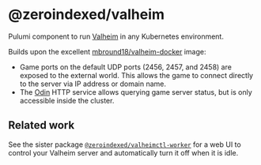 # @zeroindexed/valheim

Pulumi component to run [Valheim][valheim] in any Kubernetes environment.

Builds upon the excellent [mbround18/valheim-docker][valheim-docker] image:

-   Game ports on the default UDP ports (2456, 2457, and 2458) are exposed to the external world. This allows the game to connect directly to the server via IP address or domain name.
-   The [Odin][odin] HTTP service allows querying game server status, but is only accessible inside the cluster.

## Related work

See the sister package [`@zeroindexed/valheimctl-worker`][valheimctl-worker] for a web UI to control your Valheim server and automatically turn it off when it is idle.

[valheim]: https://www.valheimgame.com/
[valheim-docker]: https://github.com/mbround18/valheim-docker
[valheimctl-worker]: ../valheimctl-worker
[odin]: https://github.com/mbround18/valheim-docker/blob/main/docs/releases/status_update.md#-http-server-for-serving-status
